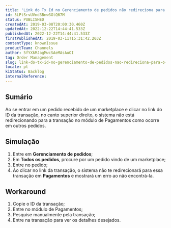 ```yaml
---
title: 'Link do Tx Id no Gerenciamento de pedidos não redireciona para o módulo de Pagamentos em pedidos de marketplace'
id: 5LPtSrvUVnd3Bnw3GtQ67M
status: PUBLISHED
createdAt: 2019-03-08T20:00:30.460Z
updatedAt: 2022-12-22T14:44:41.533Z
publishedAt: 2022-12-22T14:44:41.533Z
firstPublishedAt: 2019-03-11T15:31:42.203Z
contentType: knownIssue
productTeam: Channels
author: 5fYXkMJagMwcSAeMAsAuOI
tag: Order Management
slug: link-do-tx-id-no-gerenciamento-de-pedidos-nao-redireciona-para-o-modulo-de
locale: pt
kiStatus: Backlog
internalReference: 
---
```


## Sumário

Ao se entrar em um pedido recebido de um marketplace e clicar no link do ID da transação, no canto superior direito, o sistema não está redirecionando para a transação no módulo de Pagamentos como ocorre em outros pedidos.

## Simulação

1. Entre em __Gerenciamento de pedidos__;
2. Em __Todos os pedidos__, procure por um pedido vindo de um marketplace;
3. Entre no pedido;
4. Ao clicar no link da transação, o sistema não te redirecionará para essa transação em __Pagamentos__ e mostrará um erro ao não encontrá-la.

## Workaround

1. Copie o ID da transação;
2. Entre no módulo de Pagamentos;
3. Pesquise manualmente pela transação;
4. Entre na transação para ver os detalhes desejados.

